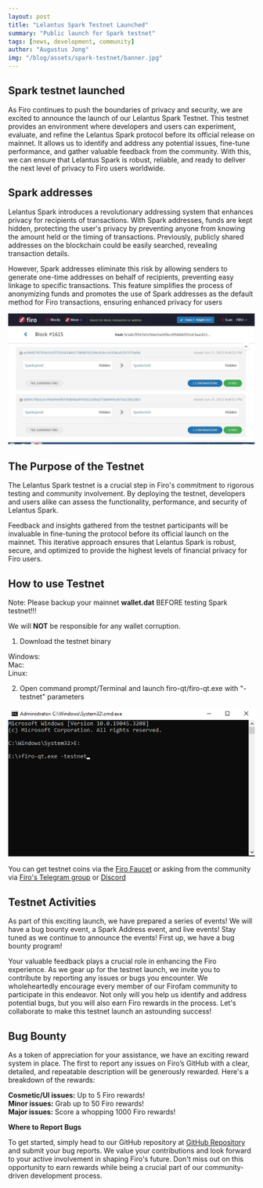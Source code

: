 ```yaml
--- 
layout: post 
title: "Lelantus Spark Testnet Launched" 
summary: "Public launch for Spark testnet"
tags: [news, development, community] 
author: "Augustus Jong" 
img: "/blog/assets/spark-testnet/banner.jpg" 
--- 
```

## Spark testnet launched

As Firo continues to push the boundaries of privacy and security, we are excited to announce the launch of our Lelantus Spark Testnet. This testnet provides an environment where developers and users can experiment, evaluate, and refine the Lelantus Spark protocol before its official release on mainnet. It allows us to identify and address any potential issues, fine-tune performance, and gather valuable feedback from the community. With this, we can ensure that Lelantus Spark is robust, reliable, and ready to deliver the next level of privacy to Firo users worldwide. 

## Spark addresses 

Lelantus Spark introduces a revolutionary addressing system that enhances privacy for recipients of transactions. With Spark addresses, funds are kept hidden, protecting the user's privacy by preventing anyone from knowing the amount held or the timing of transactions. Previously, publicly shared addresses on the blockchain could be easily searched, revealing transaction details. 

However, Spark addresses eliminate this risk by allowing senders to generate one-time addresses on behalf of recipients, preventing easy linkage to specific transactions. This feature simplifies the process of anonymizing funds and promotes the use of Spark addresses as the default method for Firo transactions, ensuring enhanced privacy for users

![](/blog/assets/spark-testnet/spark-address.jpg)

## The Purpose of the Testnet

The Lelantus Spark testnet is a crucial step in Firo's commitment to rigorous testing and community involvement. By deploying the testnet, developers and users alike can assess the functionality, performance, and security of Lelantus Spark.


Feedback and insights gathered from the testnet participants will be invaluable in fine-tuning the protocol before its official launch on the mainnet. This iterative approach ensures that Lelantus Spark is robust, secure, and optimized to provide the highest levels of financial privacy for Firo users.

## How to use Testnet

Note: Please backup your mainnet **wallet.dat** BEFORE testing Spark testnet!!!

We will **NOT** be responsible for any wallet corruption.

1) Download the testnet binary <binary link to be edited in later>

Windows:  
Mac:  
Linux:  

2) Open command prompt/Terminal and launch firo-qt/firo-qt.exe with "-testnet" parameters

![](/blog/assets/spark-testnet/step2.png)

You can get testnet coins via the [Firo Faucet](https://testexplorer.firo.org/faucet) or asking from the community via [Firo's Telegram group](https://t.me/firoorg) or [Discord](https://discord.com/invite/TGZPRbRT3Y)  

## Testnet Activities

As part of this exciting launch, we have prepared a series of events! We will have a bug bounty event, a Spark Address event, and live events! Stay tuned as we continue to announce the events! First up, we have a bug bounty program! 

Your valuable feedback plays a crucial role in enhancing the Firo experience. As we gear up for the testnet launch, we invite you to contribute by reporting any issues or bugs you encounter. We wholeheartedly encourage every member of our Firofam community to participate in this endeavor. Not only will you help us identify and address potential bugs, but you will also earn Firo rewards in the process. Let's collaborate to make this testnet launch an astounding success!

## Bug Bounty

As a token of appreciation for your assistance, we have an exciting reward system in place. The first to report any issues on Firo’s GitHub with a clear, detailed, and repeatable description will be generously rewarded. Here's a breakdown of the rewards:

**Cosmetic/UI issues:** Up to 5 Firo rewards!  
**Minor issues:** Grab up to 50 Firo rewards!  
**Major issues:** Score a whopping 1000 Firo rewards!  

**Where to Report Bugs**

To get started, simply head to our GitHub repository at [GitHub Repository](https://github.com/firoorg/firo/issues) and submit your bug reports. We value your contributions and look forward to your active involvement in shaping Firo's future. Don't miss out on this opportunity to earn rewards while being a crucial part of our community-driven development process.


